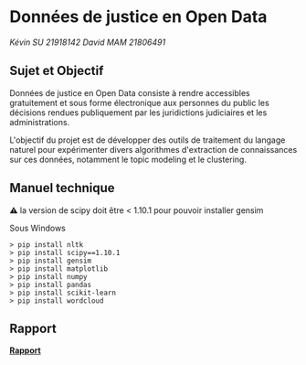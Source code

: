 # Données de justice en Open Data
*Kévin SU 21918142*
*David MAM 21806491*

## Sujet et Objectif

Données de justice en Open Data consiste à rendre accessibles gratuitement et sous forme électronique aux personnes du public les décisions rendues publiquement par les juridictions judiciaires et les administrations.

L'objectif du projet est de développer des outils de traitement du langage naturel pour expérimenter divers algorithmes d'extraction de connaissances sur ces données, notamment le topic modeling et le clustering.

## Manuel technique
⚠ la version de scipy doit être < 1.10.1 pour pouvoir installer gensim

Sous Windows
```
> pip install nltk
> pip install scipy==1.10.1
> pip install gensim  
> pip install matplotlib
> pip install numpy
> pip install pandas
> pip install scikit-learn
> pip install wordcloud
```

## Rapport

[**Rapport**](rapport.pdf)